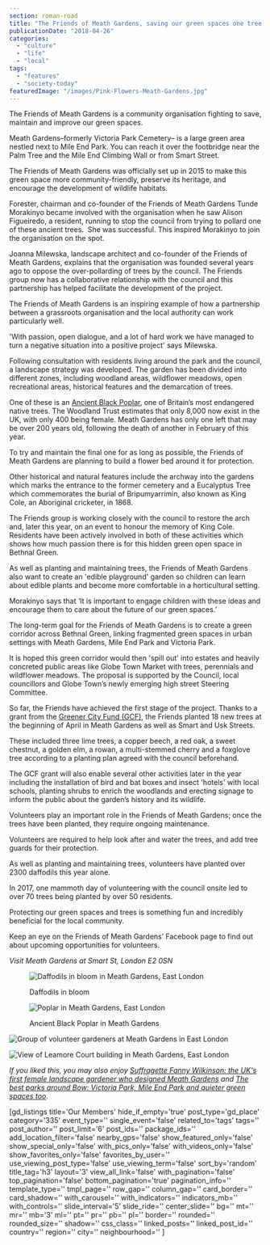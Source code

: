 ```yaml
---
section: roman-road
title: "The Friends of Meath Gardens, saving our green spaces one tree at a time"
publicationDate: "2018-04-26"
categories: 
  - "culture"
  - "life"
  - "local"
tags: 
  - "features"
  - "society-today"
featuredImage: "/images/Pink-Flowers-Meath-Gardens.jpg"
---
```


The Friends of Meath Gardens is a community organisation fighting to save, maintain and improve our green spaces.

Meath Gardens–formerly Victoria Park Cemetery– is a large green area nestled next to Mile End Park. You can reach it over the footbridge near the Palm Tree and the Mile End Climbing Wall or from Smart Street.

The Friends of Meath Gardens was officially set up in 2015 to make this green space more community-friendly​, preserve its heritage,​ and encourage the development of wildlife habitats.

Forester, chairman and co-founder of the Friends of Meath Gardens Tunde Morakinyo became involved with the organisation when he saw Alison Figueiredo, a resident, running to stop the council from trying to pollard one of these ancient trees.  She was successful. This inspired Morakinyo to join the organisation on the spot.

Joanna Milewska, landscape architect and co-founder of the Friends of Meath Gardens, explains that the organisation was founded several years ago to oppose the over-pollarding of trees by the council. The Friends group now has a collaborative relationship with the council and this partnership has helped facilitate the development of the project.

The Friends of Meath Gardens is an inspiring example of how a partnership between a grassroots organisation and the local authority can work particularly well.

'With passion, open dialogue, and a lot of hard work we have managed to turn a negative situation into a positive project' says Milewska.

Following consultation with residents living around the park and the council, a landscape ​strategy was developed. The garden has been divided into different zones, including woodland areas, wildflower meadows, open recreational areas, historical features and the demarcation of trees.

One of these is an [Ancient Black Poplar](https://romanroadlondon.com/black-poplar-tree-meath-gardens/), one of Britain’s most endangered native trees. The Woodland Trust estimates that only 8,000 now exist in the UK, with only 400 being female. Meath Gardens has only one left that may be over 200 years old, following the death of another in February of this year.

To try and maintain the final one for as long as possible, the Friends of Meath Gardens are planning to build a flower bed around it for protection.

Other historical and natural features include the archway into the gardens which marks the entrance to the former cemetery and a Eucalyptus Tree which commemorates the burial of Bripumyarrimin, also known as King Cole, an Aboriginal cricketer, in 1868.

The Friends group is working closely with the council to restore the arch and, later this year, on an event to honour the memory of King Cole. Residents have been actively involved in both of these activities which shows how much passion there is for this hidden green open space in Bethnal Green.

As well as planting and maintaining trees, the Friends of Meath Gardens also want to create an 'edible playground' garden so children can learn about edible plants and become more comfortable in a horticultural setting.

Morakinyo says that ‘It is important to engage children with these ideas and encourage them to care about the future of our green spaces.’

The long-term goal for the Friends of Meath Gardens is to create a green corridor across Bethnal Green, linking fragmented green spaces in urban settings with Meath Gardens, Mile End Park and Victoria Park.

It is hoped this green corridor would then 'spill out' into estates and heavily concreted public areas like Globe Town Market with trees, perennials and wildflower meadows. The proposal is supported by the Council, local councillors and Globe Town’s newly emerging high street Steering Committee.

So far, the Friends have achieved the first stage of the project. Thanks to a grant from the [Greener City Fund (GCF)](https://www.london.gov.uk/programmes-strategies/environment-and-climate-change/parks-green-spaces-and-biodiversity/green-space-funding/greener-city-fund), the Friends planted 18 new trees at the beginning of April in Meath Gardens as well as Smart and Usk Streets.

These included three lime trees, a copper beech, a red oak, a sweet chestnut, a golden elm, a rowan, a multi-stemmed cherry and a foxglove tree according to a planting plan agreed with the council beforehand.

The GCF grant will also enable several other activities later in the year including the installation of bird and bat boxes and insect 'hotels' with local schools, planting shrubs to enrich the woodlands and erecting signage to inform the public about the garden’s history and its wildlife.

Volunteers play an important role in the Friends of Meath Gardens; once the trees have been planted, they require ongoing maintenance.

Volunteers are required to help look after and water the trees, and add tree guards for their protection.

As well as planting and maintaining trees, volunteers have planted over 2300 daffodils this year alone.

In 2017, one mammoth day of volunteering with the council onsite led to over 70 trees being planted by over 50 residents.

Protecting our green spaces and trees is something fun and incredibly beneficial for the local community.

Keep an eye on the Friends of Meath Gardens’ Facebook page to find out about upcoming opportunities for volunteers.

_Visit Meath Gardens at Smart St, London E2 0SN_

<figure>

![Daffodils in bloom in Meath Gardens, East London](/images/Meath-Gardens-Daffodils.jpg)

<figcaption>

Daffodils in bloom

</figcaption>

</figure>

<figure>

![Poplar in Meath Gardens, East London](/images/Poplar-in-Meath-Gardens.jpg)

<figcaption>

Ancient Black Poplar in Meath Gardens

</figcaption>

</figure>

![Group of volunteer gardeners at Meath Gardens in East London](/images/Friends-of-Meath-Gardens-Planting-Team-web.jpg)

![View of Leamore Court building in Meath Gardens, East London](/images/Meath-Gardens-Leamore-Court-winter.jpg)

_If you liked this, you may also enjoy [Suffragette Fanny Wilkinson: the UK's first female landscape gardener who designed Meath Gardens](https://romanroadlondon.com/fanny-wilkinson-suffragette-landscape-gardener-meath-gardens/) and [The best parks around Bow: Victoria Park, Mile End Park and quieter green spaces too](https://romanroadlondon.com/best-parks-green-spaces-bow-east-london/)_.

\[gd\_listings title='Our Members' hide\_if\_empty='true' post\_type='gd\_place' category='335' event\_type='' single\_event='false' related\_to='tags' tags='' post\_author='' post\_limit='6' post\_ids='' package\_ids='' add\_location\_filter='false' nearby\_gps='false' show\_featured\_only='false' show\_special\_only='false' with\_pics\_only='false' with\_videos\_only='false' show\_favorites\_only='false' favorites\_by\_user='' use\_viewing\_post\_type='false' use\_viewing\_term='false' sort\_by='random' title\_tag='h3' layout='3' view\_all\_link='false' with\_pagination='false' top\_pagination='false' bottom\_pagination='true' pagination\_info='' template\_type='' tmpl\_page='' row\_gap='' column\_gap='' card\_border='' card\_shadow='' with\_carousel='' with\_indicators='' indicators\_mb='' with\_controls='' slide\_interval='5' slide\_ride='' center\_slide='' bg='' mt='' mr='' mb='3' ml='' pt='' pr='' pb='' pl='' border='' rounded='' rounded\_size='' shadow='' css\_class='' linked\_posts='' linked\_post\_id='' country='' region='' city='' neighbourhood='' \]
